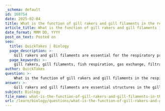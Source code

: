 ```yaml
---
_schema: default
id: 168754
date: 2025-02-04
title: What is the function of gill rakers and gill filaments in the respiratory process?
article_title: What is the function of gill rakers and gill filaments in the respiratory process?
date_format: MMM DD, YYYY
post_on_text: Posted on
seo:
  title: QuickTakes | Biology
  page_description: >-
    Gill rakers and gill filaments are essential for the respiratory process in fish, with gill rakers filtering particulate matter and aiding in feeding, while gill filaments facilitate gas exchange and other physiological functions.
  page_keywords: >-
    gill rakers, gill filaments, fish respiration, gas exchange, filtration, feeding adaptations, water flow, secondary lamellae, counter-current exchange, osmoregulation, physiological functions
author: QuickTakes
question: >-
    What is the function of gill rakers and gill filaments in the respiratory process?
answer: >-
    Gill rakers and gill filaments are essential structures in the gills of fish, each serving distinct functions in the respiratory process.\n\n### Gill Rakers\nGill rakers are bony or cartilaginous projections that extend from the gill arches. Their primary functions include:\n\n1. **Filtration**: Gill rakers act as a strainer, preventing solid particles such as plankton, algae, and detritus from passing through the gills. This filtration is crucial for protecting the delicate gill tissues from potential damage caused by larger food particles.\n\n2. **Feeding Adaptations**: The morphology of gill rakers varies among fish species based on their feeding habits. For instance, piscivorous (fish-eating) fish tend to have shorter, sturdier rakers, while planktivorous (plankton-eating) fish possess fine, feathery rakers that are more effective at capturing tiny prey.\n\n3. **Water Flow Direction**: Gill rakers also help direct the flow of water over the gill filaments, ensuring that the water moves in a manner that maximizes gas exchange efficiency.\n\n### Gill Filaments\nGill filaments are the primary sites for gas exchange in fish. They are thin, thread-like structures that provide a large surface area for the diffusion of gases. Their functions include:\n\n1. **Gas Exchange**: The gill filaments are lined with numerous tiny structures called secondary lamellae, which increase the surface area available for oxygen uptake and carbon dioxide release. This is essential for the fish's respiration, allowing them to extract dissolved oxygen from the water.\n\n2. **Counter-Current Exchange**: The arrangement of blood flow in the gill filaments is designed to maximize oxygen absorption through a counter-current exchange mechanism. This means that the blood flows in the opposite direction to the water passing over the gills, maintaining a gradient that facilitates efficient gas exchange.\n\n3. **Physiological Functions**: Beyond respiration, gill filaments also play roles in osmoregulation and the excretion of ammonia nitrogen, contributing to the overall physiological balance of the fish.\n\nIn summary, while gill rakers primarily function in filtering and protecting the gills during feeding, gill filaments are crucial for the actual process of gas exchange, allowing fish to breathe underwater effectively. Both structures are integral to the overall respiratory system of fish, adapting to their specific ecological niches and feeding strategies.
subject: Biology
file_name: what-is-the-function-of-gill-rakers-and-gill-filaments-in-the-respiratory-process.md
url: /learn/biology/questions/what-is-the-function-of-gill-rakers-and-gill-filaments-in-the-respiratory-process
---
```


&nbsp;